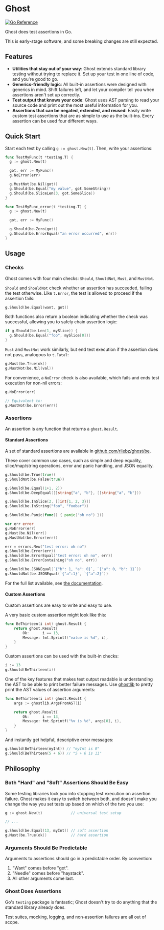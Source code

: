# Ghost

[![Go Reference](https://pkg.go.dev/badge/github.com/rliebz/ghost.svg)][godoc]

Ghost does test assertions in Go.

This is early-stage software, and some breaking changes are still expected.

## Features

- **Utilities that stay out of your way**: Ghost extends standard library
  testing without trying to replace it. Set up your test in one line of code,
  and you're good to go.
- **Generics-friendly logic**: All built-in assertions were designed with
  generics in mind. Shift failures left, and let your compiler tell you when
  assertions aren't set up correctly.
- **Test output that knows your code**: Ghost uses AST parsing to read your
  source code and print out the most useful information for you.
- **Assertions that can be negated, extended, and reused**: Easily write custom
  test assertions that are as simple to use as the built-ins. Every assertion
  can be used four different ways.

## Quick Start

Start each test by calling `g := ghost.New(t)`. Then, write your assertions:

```go
func TestMyFunc(t *testing.T) {
  g := ghost.New(t)

  got, err := MyFunc()
  g.NoError(err)

  g.MustNot(be.Nil(got))
  g.Should(be.Equal("my value", got.SomeString))
  g.Should(be.SliceLen(3, got.SomeSlice))
}

func TestMyFunc_error(t *testing.T) {
  g := ghost.New(t)

  got, err := MyFunc()

  g.Should(be.Zero(got))
  g.Should(be.ErrorEqual("an error occurred", err))
}
```

## Usage

### Checks

Ghost comes with four main checks: `Should`, `ShouldNot`, `Must`, and `MustNot`.

`Should` and `ShouldNot` check whether an assertion has succeeded, failing the
test otherwise. Like `t.Error`, the test is allowed to proceed if the assertion
fails:

```go
g.Should(be.Equal(want, got))
```

Both functions also return a boolean indicating whether the check was
successful, allowing you to safely chain assertion logic:

```go
if g.Should(be.Len(1, mySlice)) {
  g.Should(be.Equal("foo", mySlice[0]))
}
```

`Must` and `MustNot` work similarly, but end test execution if the assertion
does not pass, analogous to `t.Fatal`:

```go
g.Must(be.True(ok))
g.MustNot(be.Nil(val))
```

For convenience, a `NoError` check is also available, which fails and ends test
execution for non-nil errors:

```go
g.NoError(err)

// Equivalent to:
g.MustNot(be.Error(err))
```

### Assertions

An assertion is any function that returns a `ghost.Result`.

#### Standard Assertions

A set of standard assertions are available in [github.com/rliebz/ghost/be][godoc/be].

These cover common use cases, such as simple and deep equality, slice/map/string
operations, error and panic handling, and JSON equality.

```go
g.Should(be.True(true))
g.ShouldNot(be.False(true))

g.Should(be.Equal(1+1, 2))
g.Should(be.DeepEqual([]string{"a", "b"}, []string{"a", "b"}))

g.Should(be.InSlice(2, []int{1, 2, 3}))
g.Should(be.InString("foo", "foobar"))

g.Should(be.Panic(func() { panic("oh no") }))

var err error
g.NoError(err)
g.Must(be.Nil(err))
g.MustNot(be.Error(err))

err = errors.New("test error: oh no")
g.Should(be.Error(err))
g.Should(be.ErrorEqual("test error: oh no", err))
g.Should(be.ErrorContaining("oh no", err))

g.Should(be.JSONEqual(`{"b": 1, "a": 0}`, `{"a": 0, "b": 1}`))
g.ShouldNot(be.JSONEqual(`{"a":1}`, `{"a":2}`))
```

For the full list available, see [the documentation][godoc/be].

#### Custom Assertions

Custom assertions are easy to write and easy to use.

A very basic custom assertion might look like this:

```go
func BeThirteen(i int) ghost.Result {
	return ghost.Result{
		Ok:      i == 13,
		Message: fmt.Sprintf("value is %d", i),
	}
}
```

Custom assertions can be used with the built-in checks:

```go
i := 13
g.Should(BeThirteen(i))
```

One of the key features that makes test output readable is understanding the
AST to be able to print better failure messages. Use [ghostlib][godoc/ghostlib]
to pretty print the AST values of assertion arguments:

```go
func BeThirteen(i int) ghost.Result {
	args := ghostlib.ArgsFromAST(i)

	return ghost.Result{
		Ok:      i == 13,
		Message: fmt.Sprintf("%v is %d", args[0], i),
	}
}
```

And instantly get helpful, descriptive error messages:

```go
g.Should(BeThirteen(myInt)) // "myInt is 0"
g.Should(BeThirteen(5 + 6)) // "5 + 6 is 11"
```

## Philosophy

### Both "Hard" and "Soft" Assertions Should Be Easy

Some testing libraries lock you into stopping test execution on assertion
failure. Ghost makes it easy to switch between both, and doesn't make you
change the way you set tests up based on which of the two you use:

```go
g := ghost.New(t)             // universal test setup

// ...

g.Should(be.Equal(13, myInt)) // soft assertion
g.Must(be.True(ok))           // hard assertion
```

### Arguments Should Be Predictable

Arguments to assertions should go in a predictable order. By convention:

1. "Want" comes before "got".
2. "Needle" comes before "haystack".
3. All other arguments come last.

### Ghost Does Assertions

Go's `testing` package is fantastic; Ghost doesn't try to do anything that the
standard library already does.

Test suites, mocking, logging, and non-assertion failures are all out of scope.

[godoc]: https://pkg.go.dev/github.com/rliebz/ghost
[godoc/be]: https://pkg.go.dev/github.com/rliebz/ghost/be
[godoc/ghostlib]: https://pkg.go.dev/github.com/rliebz/ghost/ghostlib
